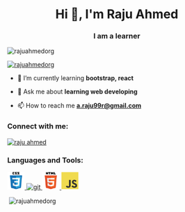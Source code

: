 <h1 align="center">Hi 👋, I'm Raju Ahmed</h1>
<h3 align="center">I am a learner</h3>

<p align="left"> <img src="https://komarev.com/ghpvc/?username=rajuahmedorg&label=Profile%20views&color=0e75b6&style=flat" alt="rajuahmedorg" /> </p>

<p align="left"> <a href="https://github.com/ryo-ma/github-profile-trophy"><img src="https://github-profile-trophy.vercel.app/?username=rajuahmedorg" alt="rajuahmedorg" /></a> </p>

- 🌱 I’m currently learning **bootstrap, react**

- 💬 Ask me about **learning web developing**

- 📫 How to reach me **a.raju99r@gmail.com**

<h3 align="left">Connect with me:</h3>
<p align="left">
<a href="https://fb.com/raju ahmed" target="blank"><img align="center" src="https://raw.githubusercontent.com/rahuldkjain/github-profile-readme-generator/master/src/images/icons/Social/facebook.svg" alt="raju ahmed" height="30" width="40" /></a>
</p>

<h3 align="left">Languages and Tools:</h3>
<p align="left"> <a href="https://www.w3schools.com/css/" target="_blank" rel="noreferrer"> <img src="https://raw.githubusercontent.com/devicons/devicon/master/icons/css3/css3-original-wordmark.svg" alt="css3" width="40" height="40"/> </a> <a href="https://git-scm.com/" target="_blank" rel="noreferrer"> <img src="https://www.vectorlogo.zone/logos/git-scm/git-scm-icon.svg" alt="git" width="40" height="40"/> </a> <a href="https://www.w3.org/html/" target="_blank" rel="noreferrer"> <img src="https://raw.githubusercontent.com/devicons/devicon/master/icons/html5/html5-original-wordmark.svg" alt="html5" width="40" height="40"/> </a> <a href="https://developer.mozilla.org/en-US/docs/Web/JavaScript" target="_blank" rel="noreferrer"> <img src="https://raw.githubusercontent.com/devicons/devicon/master/icons/javascript/javascript-original.svg" alt="javascript" width="40" height="40"/> </a> </p>

<p>&nbsp;<img align="center" src="https://github-readme-stats.vercel.app/api?username=rajuahmedorg&show_icons=true&locale=en" alt="rajuahmedorg" /></p>
